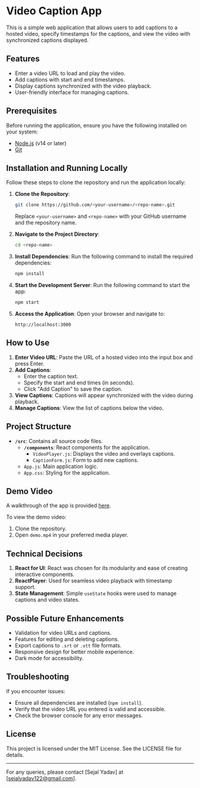 # Video Caption App

This is a simple web application that allows users to add captions to a hosted video, specify timestamps for the captions, and view the video with synchronized captions displayed.

## Features
- Enter a video URL to load and play the video.
- Add captions with start and end timestamps.
- Display captions synchronized with the video playback.
- User-friendly interface for managing captions.

## Prerequisites
Before running the application, ensure you have the following installed on your system:

- [Node.js](https://nodejs.org/) (v14 or later)
- [Git](https://git-scm.com/)

## Installation and Running Locally

Follow these steps to clone the repository and run the application locally:

1. **Clone the Repository**:
   ```bash
   git clone https://github.com/<your-username>/<repo-name>.git
   ```
   Replace `<your-username>` and `<repo-name>` with your GitHub username and the repository name.

2. **Navigate to the Project Directory**:
   ```bash
   cd <repo-name>
   ```

3. **Install Dependencies**:
   Run the following command to install the required dependencies:
   ```bash
   npm install
   ```

4. **Start the Development Server**:
   Run the following command to start the app:
   ```bash
   npm start
   ```

5. **Access the Application**:
   Open your browser and navigate to:
   ```
   http://localhost:3000
   ```

## How to Use
1. **Enter Video URL**: Paste the URL of a hosted video into the input box and press Enter.
2. **Add Captions**:
   - Enter the caption text.
   - Specify the start and end times (in seconds).
   - Click "Add Caption" to save the caption.
3. **View Captions**: Captions will appear synchronized with the video during playback.
4. **Manage Captions**: View the list of captions below the video.

## Project Structure
- **`/src`**: Contains all source code files.
  - **`/components`**: React components for the application.
    - `VideoPlayer.js`: Displays the video and overlays captions.
    - `CaptionForm.js`: Form to add new captions.
  - `App.js`: Main application logic.
  - `App.css`: Styling for the application.

## Demo Video
A walkthrough of the app is provided [here](demo.mp4).

To view the demo video:
1. Clone the repository.
2. Open `demo.mp4` in your preferred media player.

## Technical Decisions
1. **React for UI**: React was chosen for its modularity and ease of creating interactive components.
2. **ReactPlayer**: Used for seamless video playback with timestamp support.
3. **State Management**: Simple `useState` hooks were used to manage captions and video states.

## Possible Future Enhancements
- Validation for video URLs and captions.
- Features for editing and deleting captions.
- Export captions to `.srt` or `.vtt` file formats.
- Responsive design for better mobile experience.
- Dark mode for accessibility.

## Troubleshooting
If you encounter issues:
- Ensure all dependencies are installed (`npm install`).
- Verify that the video URL you entered is valid and accessible.
- Check the browser console for any error messages.

## License
This project is licensed under the MIT License. See the LICENSE file for details.

---

For any queries, please contact [Sejal Yadav] at [sejalyadav122@gmail.com].
